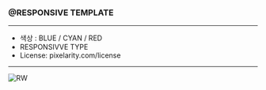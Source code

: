 ### @RESPONSIVE TEMPLATE

------

- 색상 :  BLUE / CYAN / RED
- RESPONSIVVE TYPE
- License: pixelarity.com/license

------

![RW](https://github.com/user-attachments/assets/7137efae-0927-41c5-9212-c109454ccecc)
